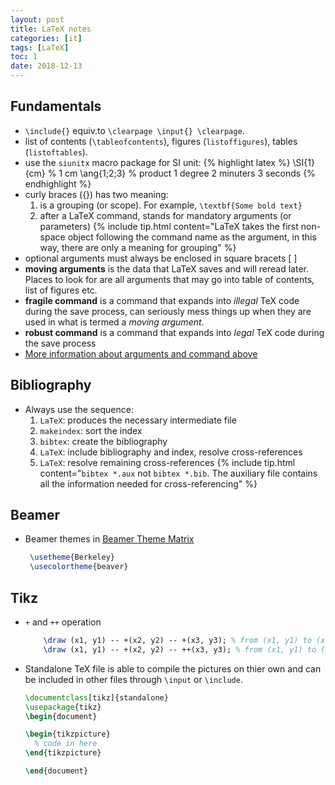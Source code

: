 ```yaml
---
layout: post
title: LaTeX notes
categories: [it]
tags: [LaTeX]
toc: 1
date: 2018-12-13
---
```


## Fundamentals
- `\include{}` equiv.to `\clearpage \input{} \clearpage`.
- list of contents (`\tableofcontents`), figures (`listoffigures`),
tables (`listoftables`).
- use the `siunitx` macro package for SI unit:
    {% highlight latex %}
    \SI{1}{cm} % 1 cm
    \ang{1;2;3} % product 1 degree 2 minuters 3 seconds
    {% endhighlight %}
- curly braces ({}) has two meaning:
  1. is a grouping (or scope). For example, `\textbf{Some bold text}`
  2. after a LaTeX command, stands for mandatory arguments (or parameters)
  {% include tip.html content="LaTeX takes the first non-space object
  following the command name as the argument, in this way, there are only
  a meaning for grouping" %}
- optional arguments must always be enclosed in square bracets [ ]
- **moving arguments** is the data that LaTeX saves and will reread later.
Places to look for are all arguments that may go into table of contents, list
of figures etc.
- **fragile command** is a command that expands into *illegal* TeX code during
the save process, can seriously mess things up when they are used in what is
termed a *moving argument*.
- **robust command** is a command that expands into *legal* TeX code during the
save process
- [More information about arguments and command above](https://www.tug.org/tetex/html/texfaq/faq_15.html)

## Bibliography
- Always use the sequence:
  1. `LaTeX`: produces the necessary intermediate file
  2. `makeindex`: sort the index
  3. `bibtex`: create the bibliography
  4. `LaTeX`: include bibliography and index, resolve cross-references
  5. `LaTeX`: resolve remaining cross-references
{% include tip.html content="`bibtex *.aux` not `bibtex *.bib`. The
auxiliary file contains all the information needed for cross-referencing" %}


## Beamer
- Beamer themes in [Beamer Theme Matrix](https://hartwork.org/beamer-theme-matrix/)
   ```latex
    \usetheme{Berkeley}
    \usecolortheme{beaver}
   ```

## Tikz
- `+` and `++` operation
  ```latex
      \draw (x1, y1) -- +(x2, y2) -- +(x3, y3); % from (x1, y1) to (x1+x2, y1+y2) to (x1+x3, y1+y3)
      \draw (x1, y1) -- +(x2, y2) -- ++(x3, y3); % from (x1, y1) to (x1+x2, y1+y2) to (x1+x2+x3, y1+y2+y3)
  ```
- Standalone TeX file is able to compile the pictures on thier own and can be included in other files through `\input` or `\include`.
  ```latex
  \documentclass[tikz]{standalone}
  \usepackage{tikz}
  \begin{document}

  \begin{tikzpicture}
    % code in here
  \end{tikzpicture}

  \end{document}
  ```
